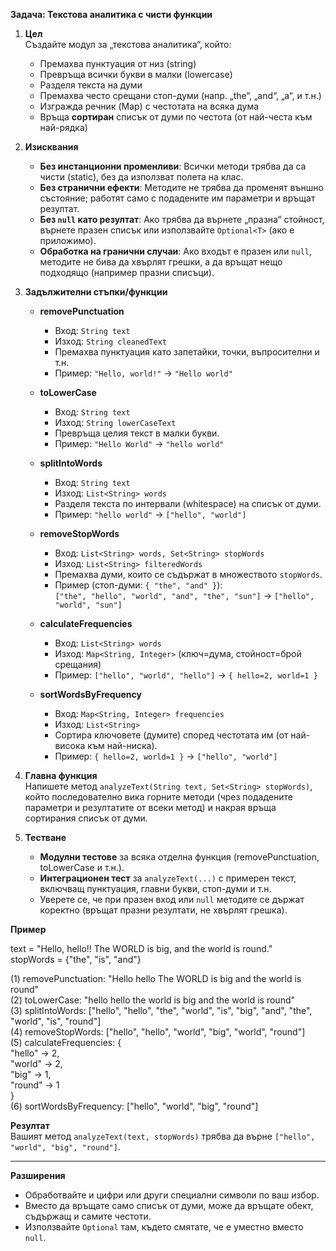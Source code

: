 **Задача: Текстова аналитика с чисти функции**

1. **Цел**  
    Създайте модул за „текстова аналитика“, който:

   * Премахва пунктуация от низ (string)  
   * Превръща всички букви в малки (lowercase)  
   * Разделя текста на думи  
   * Премахва често срещани стоп-думи (напр. „the“, „and“, „a“, и т.н.)  
   * Изгражда речник (Map) с честотата на всяка дума  
   * Връща **сортиран** списък от думи по честота (от най-честа към най-рядка)  
2. **Изисквания**

   * **Без инстанционни променливи**: Всички методи трябва да са чисти (static), без да използват полета на клас.  
   * **Без странични ефекти**: Методите не трябва да променят външно състояние; работят само с подадените им параметри и връщат резултат.  
   * **Без `null` като резултат**: Ако трябва да върнете „празна“ стойност, върнете празен списък или използвайте `Optional<T>` (ако е приложимо).  
   * **Обработка на гранични случаи**: Ако входът е празен или `null`, методите не бива да хвърлят грешки, а да връщат нещо подходящо (например празни списъци).  
3. **Задължителни стъпки/функции**

   * **removePunctuation**

     * Вход: `String text`  
     * Изход: `String cleanedText`  
     * Премахва пунктуация като запетайки, точки, въпросителни и т.н.  
     * Пример: `"Hello, world!"` → `"Hello world"`  
   * **toLowerCase**

     * Вход: `String text`  
     * Изход: `String lowerCaseText`  
     * Превръща целия текст в малки букви.  
     * Пример: `"Hello World"` → `"hello world"`  
   * **splitIntoWords**

     * Вход: `String text`  
     * Изход: `List<String> words`  
     * Разделя текста по интервали (whitespace) на списък от думи.  
     * Пример: `"hello world"` → `["hello", "world"]`  
   * **removeStopWords**

     * Вход: `List<String> words, Set<String> stopWords`  
     * Изход: `List<String> filteredWords`  
     * Премахва думи, които се съдържат в множеството `stopWords`.  
     * Пример (стоп-думи: `{ "the", "and" }`):  
        `["the", "hello", "world", "and", "the", "sun"]` → `["hello", "world", "sun"]`  
   * **calculateFrequencies**

     * Вход: `List<String> words`  
     * Изход: `Map<String, Integer>` (ключ=дума, стойност=брой срещания)  
     * Пример: `["hello", "world", "hello"]` → `{ hello=2, world=1 }`  
   * **sortWordsByFrequency**

     * Вход: `Map<String, Integer> frequencies`  
     * Изход: `List<String>`  
     * Сортира ключовете (думите) според честотата им (от най-висока към най-ниска).  
     * Пример: `{ hello=2, world=1 }` → `["hello", "world"]`  
4. **Главна функция**  
    Напишете метод `analyzeText(String text, Set<String> stopWords)`, който последователно вика горните методи (чрез подадените параметри и резултатите от всеки метод) и накрая връща сортирания списък от думи.

5. **Тестване**

   * **Модулни тестове** за всяка отделна функция (removePunctuation, toLowerCase и т.н.).  
   * **Интеграционен тест** за `analyzeText(...)` с примерен текст, включващ пунктуация, главни букви, стоп-думи и т.н.  
   * Уверете се, че при празен вход или `null` методите се държат коректно (връщат празни резултати, не хвърлят грешка).

**Пример**

text \= "Hello, hello\!\! The WORLD is big, and the world is round."  
stopWords \= {"the", "is", "and"}

(1) removePunctuation: "Hello hello  The WORLD is big  and the world is round"  
(2) toLowerCase:       "hello hello  the world is big  and the world is round"  
(3) splitIntoWords:    \["hello", "hello", "the", "world", "is", "big", "and", "the", "world", "is", "round"\]  
(4) removeStopWords:   \["hello", "hello", "world", "big", "world", "round"\]  
(5) calculateFrequencies: {  
    "hello" \-\> 2,  
    "world" \-\> 2,  
    "big"   \-\> 1,  
    "round" \-\> 1  
}  
(6) sortWordsByFrequency: \["hello", "world", "big", "round"\]

**Резултат**  
 Вашият метод `analyzeText(text, stopWords)` трябва да върне `["hello", "world", "big", "round"]`.

---

**Разширения**

* Обработвайте и цифри или други специални символи по ваш избор.  
* Вместо да връщате само списък от думи, може да връщате обект, съдържащ и самите честоти.  
* Използвайте `Optional` там, където смятате, че е уместно вместо `null`.

